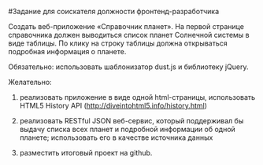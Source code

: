 ﻿#Задание для соискателя должности фронтенд-разработчика

Создать веб-приложение «Справочник планет». На первой странице справочника должен выводиться список планет Солнечной системы в виде таблицы. По клику на строку таблицы должна открываться подробная информация о планете. 

Обязательно: использовать шаблонизатор dust.js и библиотеку jQuery.

Желательно: 

1. реализовать приложение в виде одной html-страницы, использовать HTML5 History API (http://diveintohtml5.info/history.html)

2. реализовать RESTful JSON веб-сервис, который поддерживал бы выдачу списка всех планет и подробной информации об одной планете; использовать его в качестве источника данных

3. разместить итоговый проект на github.